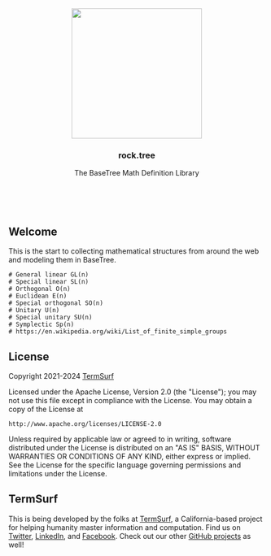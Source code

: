 <br/>
<br/>
<br/>
<br/>
<br/>
<br/>
<br/>

<p align='center'>
  <img src='https://github.com/termsurf/rock.tree/blob/make/view/rock.gif?raw=true' height='256'>
</p>

<h3 align='center'>rock.tree</h3>
<p align='center'>
  The BaseTree Math Definition Library
</p>

<br/>
<br/>
<br/>

## Welcome

This is the start to collecting mathematical structures from around the web and modeling them in BaseTree.

```
# General linear GL(n)
# Special linear SL(n)
# Orthogonal O(n)
# Euclidean E(n)
# Special orthogonal SO(n)
# Unitary U(n)
# Special unitary SU(n)
# Symplectic Sp(n)
# https://en.wikipedia.org/wiki/List_of_finite_simple_groups
```

## License

Copyright 2021-2024 <a href='https://term.surf'>TermSurf</a>

Licensed under the Apache License, Version 2.0 (the "License");
you may not use this file except in compliance with the License.
You may obtain a copy of the License at

    http://www.apache.org/licenses/LICENSE-2.0

Unless required by applicable law or agreed to in writing, software
distributed under the License is distributed on an "AS IS" BASIS,
WITHOUT WARRANTIES OR CONDITIONS OF ANY KIND, either express or implied.
See the License for the specific language governing permissions and
limitations under the License.

## TermSurf

This is being developed by the folks at [TermSurf](https://term.surf), a California-based project for helping humanity master information and computation. Find us on [Twitter](https://twitter.com/termsurf), [LinkedIn](https://www.linkedin.com/company/termsurf), and [Facebook](https://www.facebook.com/termsurf). Check out our other [GitHub projects](https://github.com/termsurf) as well!
